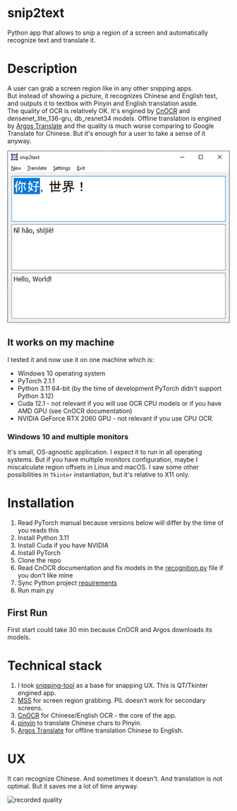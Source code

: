 # snip2text
Python app that allows to snip a region of a screen and automatically recognize text and translate it.

# Description
A user can grab a screen region like in any other snipping apps.<br>
But instead of showing a picture, it recognizes Chinese and English text, and outputs it to textbox with Pinyin and English translation aside.<br>
The quality of OCR is relatively OK. It's engined by [CnOCR](https://github.com/breezedeus/CnOCR) and densenet_lite_136-gru, db_resnet34 models.
Offline translation is engined by [Argos Translate](https://github.com/argosopentech/argos-translate) and the quality is much worse comparing to Google Translate for Chinese. But it's enough for a user to take a sense of it anyway. 

![app screenshot](docs/screenshot.png)

## It works on my machine
I tested it and now use it on one machine which is:
- Windows 10 operating system
- PyTorch 2.1.1
- Python 3.11 64-bit (by the time of development PyTorch didn't support Python 3.12)
- Cuda 12.1 - not relevant if you will use OCR CPU models or if you have AMD GPU (see CnOCR documentation)
- NVIDIA GeForce RTX 2060 GPU - not relevant if you use CPU OCR.

### Windows 10 and multiple monitors
It's small, OS-agnostic application. I expect it to run in all operating systems. But if you have multiple monitors configuration, maybe I miscalculate region offsets in Linux and macOS. I saw some other possibilities in ```Tkinter``` instantiation, but it's relative to X11 only.  

# Installation
1. Read PyTorch manual because versions below will differ by the time of you reads this
2. Install Python 3.11
3. Install Cuda if you have NVIDIA
4. Install PyTorch
5. Clone the repo
6. Read CnOCR documentation and fix models in the [recognition.py](recognition.py#L4) file if you don't like mine
7. Sync Python project [requirements](requirements.txt)
8. Run main.py

## First Run
First start could take 30 min because CnOCR and Argos downloads its models.

# Technical stack
1. I took [snipping-tool](https://github.com/harupy/snipping-tool) as a base for snapping UX. This is QT/Tkinter engined app.
2. [MSS](https://github.com/BoboTiG/python-mss) for screen region grabbing. PIL doesn't work for secondary screens.
3. [CnOCR](https://github.com/breezedeus/CnOCR) for Chinese/English OCR - the core of the app.
4. [pinyin](https://pypi.org/project/pinyin/) to translate Chinese chars to Pinyin.
5. [Argos Translate](https://github.com/argosopentech/argos-translate) for offline translation Chinese to English.

# UX
It can recognize Chinese. And sometimes it doesn't. And translation is not optimal. But it saves me a lot of time anyway.

![recorded quality](docs/ocr_and_translate.gif)
